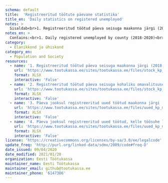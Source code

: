 ```yaml
---
schema: default
title:  'Registreeritud töötute päevane statistika'
title_en: 'Daily statistics on registered unemployed'
notes: >
  Sisaldab<br>1. Registreeritud töötud päeva seisuga maakonna järgi (2018-2020)<br>2. Registreeritud töötud päeva seisuga kohaliku     omavalitsuse järgi (2018-2020)<br>3. Päeva jooksul registreeritud uued töötud maakonna järgi (2019-2020)<br>4. Päeva jooksul registreeritud uued töötud, kelle töösuhe lõppes koondamisega maakonna järgi (2019-2020). Kui teil ei õnnestu alla laadida kõige värskemat faili, on veebilehitseja vanema faili mällu jätnud. Selle parandamiseks tuleb veebilehitseja vahemälu tühjendada. Pärast vahemälu tühjendamist sulgege veebilehitseja ja proovige uuesti.
notes_en: >
  Contains:<br>1. Daily registered unemployed by county (2018-2020)<br>2. Daily registered unemployed by local government (2018-2020)<br>3. New unemployed registered during the day by county (2019-2020)<br>4. New unemployed registered during the day, whose employment ended with redundancy by county (2019-2020). If you can't download the most recent file, the web browser has left the older file in memory. To fix this, you need to clear your browser's cache. After clearing the cache, close the web browser and try again.
category:
  - Elanikkond ja ühiskond
category_en:
  - Population and Society
resources:
  - name: '1. Registreeritud töötud päeva seisuga maakonna järgi (2018-2020)'
    url: 'https://www.tootukassa.ee/sites/tootukassa.ee/files/stock_kp_mk_day.xlsx'
    format: XLSX
    interactive: 'False'
  - name: '2. Registreeritud töötud päeva seisuga kohaliku omavalitsuse järgi (2018-2020)'
    url: 'https://www.tootukassa.ee/sites/tootukassa.ee/files/stock_kp_mk_kov_day.xlsx'
    format: XLSX
    interactive: 'False'
  - name: '3. Päeva jooksul registreeritud uued töötud maakonna järgi (2019-2020)'
    url: 'https://www.tootukassa.ee/sites/tootukassa.ee/files/uued_kp_mk_day.xlsx'
    format: XLSX
    interactive: 'False'
  - name: '4. Päeva jooksul registreeritud uued töötud, kelle töösuhe lõppes koondamisega maakonna järgi (2019-2020)'
    url: 'https://www.tootukassa.ee/sites/tootukassa.ee/files/uued_kp_mk_koondamine_day.xlsx'
    format: XLSX
    interactive: 'False'
license: 'https://creativecommons.org/licenses/by-sa/3.0/ee/legalcode'
update_freq: 'http://purl.org/linked-data/sdmx/2009/code#freq-D'
date_issued: 09/04/2020 
date_modified: 2021/01/20
organization: Eesti Töötukassa
maintainer_name: Eesti Töötukassa
maintainer_email: github@tootukassa.ee
maintainer_phone: '6147386'
---
```

